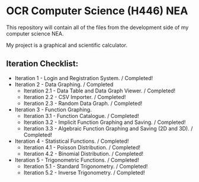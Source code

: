 # OCR Computer Science (H446) NEA

This repository will contain all of the files from the development side of my computer science NEA.

My project is a graphical and scientific calculator.

## Iteration Checklist:
- Iteration 1 - Login and Registration System. / Completed!
- Iteration 2 - Data Graphing. / Completed
    - Iteration 2.1 - Data Table and Data Graph Viewer. / Completed!
    - Iteration 2.2 - CSV Importer. / Completed!
    - Iteration 2.3 - Random Data Graph. / Completed!
- Iteration 3 - Function Graphing.
    - Iteration 3.1 - Function Catalogue. / Completed!
    - Iteration 3.2 - Implicit Function Graphing and Saving. / Completed!
    - Iteration 3.3 - Algebraic Function Graphing and Saving (2D and 3D). / Completed!
- Iteration 4 - Statistical Functions. / Completed!
    - Iteration 4.1 - Poisson Distribution. / Completed!
    - Iteration 4.2 - Binomial Distribution. / Completed!
- Iteration 5 - Trigonometric Functions. / Completed!
    - Iteration 5.1 - Standard Trigonometry. / Completed!
    - Iteration 5.2 - Inverse Trigonometry. / Completed!
